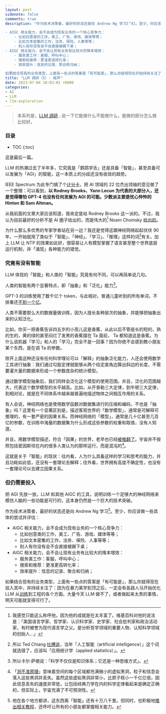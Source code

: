 ```yaml
---
layout: post
sidenote: false
comments: true
description: "作为技术决策者，最好的状态还是向 Andrew Ng 学习[^4]。至少，你应该做一些具体的尝试并评估：

- AIGC 相关能力，会不会成为现有业务的一个核心竞争力：
	- 比如创意类的工作，美工、广告、游戏、媒体等等；
	- 比如文本密集的工作，法务、保险、人事等等；
	- 别人有你没有会不会直接被踢下桌；
- AIGC 相关能力，会不会让现有业务有比较大的降本增效：
	- 服务类工作：客服，呼叫中心；
	- 搜索和推荐：更准更高转化率；
	- 效率提升：信息的记录、聚合和归纳；

如果结合现有的业务类型，上面有一些点的答案是「有可能是」，那么你就得现在开始持续关注了。"
title: "LLM 调研（5）- 尾声"
date: 2023-07-04 18:03:01 +0800
categories:
- AI
- LLM
- llm-exploration
---
```


> 本系列是，[LLM 调研](/categories/llm-exploration/)...说一下它能做什么不能做什么，能做的部分怎么做比较好。

<h3>目录</h3>

- TOC
{:toc}

这是最后一篇。

LLM 的热潮过去了半年多，它究竟是「鹦鹉学舌」还是具备「智能」，甚至具备可以发展为「AGI」的智能，这一本质上的分歧还没有收敛的趋势。

IEEE Spectrum 为此专门搞了个[计分卡](https://spectrum.ieee.org/artificial-general-intelligence)，把 AI 领域的 22 位杰出领袖的意见做了一个整理：可以看到，**以 Rodney Brooks、Yann Lecun 为代表的大部分人，还是觉得哪怕 GPT-4 也没有任何发展为 AGI 的可能。少数派主要是忧心忡忡的 Hinton 和 Sam Altman。**

从我前面的文章大家应该知道，我肯定是站 Rodney Brooks 这一派的。不过，我认为目前最好的分析不是 AI 圈子给出的，而是伟大的[^0] Noam Chomsky [给出的](https://www.commondreams.org/opinion/noam-chomsky-on-chatgpt)。

为什么那么多优秀的专家学者站在另一边？我还是觉得这跟神经网络起起伏伏 90 年，一开始就用了类似于「智能」、「神经」、「学习」、「推理」这样的词[^1]有关。加上 LLM 让 NTP 的效果如此好，很容易让人有模型掌握了语言甚至整个世界底层运行机制，并「涌现」各种能力的错觉。

### 究竟有没有智能

LLM 体现的「智能」和人类的「智能」究竟有何不同，可以再简单说几句。

人类的智能有两个显著特点，即「抽象」和「泛化」能力[^2]。

GPT-3 的训练使用了数千亿个 token，与此相对，普通儿童听到的所有单词，不排重还[不到一个亿](https://theconversation.com/it-takes-a-lot-of-energy-for-machines-to-learn-heres-why-ai-is-so-power-hungry-151825)。

人类不需要那么大的数据量做训练，因为人擅长各种层次的抽象，并能够把抽象出来的认知泛化。

比如，你买一把香蕉告诉四五岁的小孩儿这是香蕉，从此以后不管是长的短的，熟的生的，黄的绿的甚至闷烂了发黑的香蕉摆在 Ta 面前， Ta 都知道这是香蕉。为什么说机器「学习」和人的「学习」完全不是一回事？因为你绝不会感到教小朋友某个东西，是在调 Ta 的参数。

除开上面这种还没有任何科学理论可以「解释」的抽象泛化能力，人还会使用数学工具进行抽象：我们通过勾股定律就能够从两个给定直角边算出斜边的长度，不需要灌大量的数据来形成一个参数庞杂的统计模型。

通过数学模型抽象后，我们同样会泛化这个模型的使用范围。并且，泛化的范围越大，代表这个数学模型的水平越高。比如，从开普勒三大定律，到牛顿三大定律，到相对论，就是在不同体系中越来越普遍地描述物体之间相互作用的关系。

有人会说，神经网络也是使用数学函数对数据集进行的压缩和编码，不也是「抽象」吗？这里有一个显著区别是，描述客观世界的「数学模型」，通常是可解释可推理的，有一套严密的因果关系。而神经网络的「模型」，通常是几十亿甚至几百亿的参数，在训练中海量的数据集为什么形成这些参数的权重和取值，没有人知道。

并且，用数学模型描述，符合「因果」的世界，老早也已经[被推翻了](https://www.hawking.org.uk/in-words/lectures/does-god-play-dice)。宇宙并不按照包括爱因斯坦在内的很多人类认为的那样运行，而是混沌的[^3]。

这就是关于「智能」的现状：往内看，人为什么具备这样的学习和思考的能力，并且功耗如此低，还没有一套理论去解释；往外看，世界拥有高度不确定性，也没有一套理论可以去建立因果关系。

### 但仍需要投入

把 AGI 先放一放，LLM 和其他 AIGC 的工具，说明训练一个足够大的神经网络来模仿人脑的一些功能是可行的，这本身仍然是一个巨大的技术突破。

作为技术决策者，最好的状态还是向 Andrew Ng 学习[^4]。至少，你应该做一些具体的尝试并评估：

- AIGC 相关能力，会不会成为现有业务的一个核心竞争力：
	- 比如创意类的工作，美工、广告、游戏、媒体等等；
	- 比如文本密集的工作，法务、保险、人事等等；
	- 别人有你没有会不会直接被踢下桌；
- AIGC 相关能力，会不会让现有业务有比较大的降本增效：
	- 服务类工作：客服，呼叫中心；
	- 搜索和推荐：更准更高转化率；
	- 效率提升：信息的记录、聚合和归纳；

如果结合现有的业务类型，上面有一些点的答案是「有可能是」，那么你就得现在投入其中，并持续关注了：因为在暴力美学到顶之后，一定会有各路人马开始优化 LLM 从[训练](https://arxiv.org/abs/2306.11987)到工程的各个方面。大量今天 LLM 做不了，或者做起来太贵的事情，明天可能就变得可行了。

[^0]: 我感觉只能这么称呼他，因为他的成就是在太丰富了。维基百科对他的说法是：「美国语言学家、哲学家、认识科学家、史学家、社会批判家和政治活动家，有时被誉为现代语言学之父。是分析哲学领域的重要人物、认知科学领域的创始人...」
[^1]: 所以 Ted Chiang [吐槽说](https://www.ft.com/content/c1f6d948-3dde-405f-924c-09cc0dcf8c84)，当年「人工智能（artificial intelligence）」这个词就选错了，应该叫「应用统计学（applied statistics）」。
[^2]: 所以卡尔·萨根说：「科学不仅仅是知识体系；它还是一种思维方式」。
[^3]: 「[测不准原理](https://zh.wikipedia.org/zh-cn/%E4%B8%8D%E7%A1%AE%E5%AE%9A%E6%80%A7%E5%8E%9F%E7%90%86)」意味着空间的每个区域都充满微小的虚拟黑洞，粒子和信息会落入这些黑洞并丢失。虽然这些虚拟黑洞非常小，比原子核小一千亿亿倍，因此信息丢失的速度非常低，让包括经典力学在内的科学定律看起来是确定正确的，但实际上，宇宙充满了不可预测性。
[^4]: 他在各个地方都讲，这东西离「智能」还有十万八千里。但同时，也积极地[推出相关教程](https://www.deeplearning.ai/short-courses/chatgpt-prompt-engineering-for-developers/)，还呼吁让所有的小朋友都掌握相关能力。
